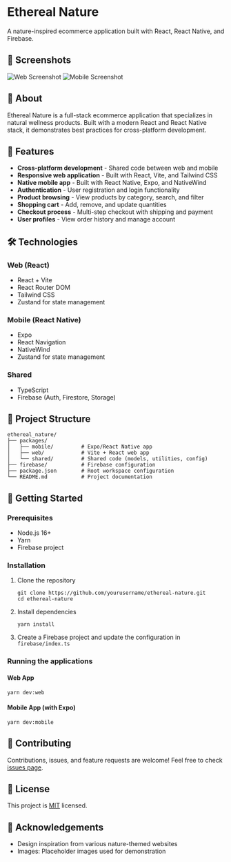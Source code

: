 # Ethereal Nature

A nature-inspired ecommerce application built with React, React Native, and Firebase.

## 📱 Screenshots

![Web Screenshot](https://via.placeholder.com/800x400?text=Ethereal+Nature+Web)
![Mobile Screenshot](https://via.placeholder.com/400x800?text=Ethereal+Nature+Mobile)

## 🌿 About

Ethereal Nature is a full-stack ecommerce application that specializes in natural wellness products. Built with a modern React and React Native stack, it demonstrates best practices for cross-platform development.

## 🚀 Features

- **Cross-platform development** - Shared code between web and mobile
- **Responsive web application** - Built with React, Vite, and Tailwind CSS
- **Native mobile app** - Built with React Native, Expo, and NativeWind
- **Authentication** - User registration and login functionality
- **Product browsing** - View products by category, search, and filter
- **Shopping cart** - Add, remove, and update quantities
- **Checkout process** - Multi-step checkout with shipping and payment
- **User profiles** - View order history and manage account

## 🛠️ Technologies

### Web (React)
- React + Vite
- React Router DOM
- Tailwind CSS
- Zustand for state management

### Mobile (React Native)
- Expo
- React Navigation
- NativeWind
- Zustand for state management

### Shared
- TypeScript
- Firebase (Auth, Firestore, Storage)

## 📁 Project Structure

```
ethereal_nature/
├── packages/
│   ├── mobile/         # Expo/React Native app
│   ├── web/            # Vite + React web app
│   └── shared/         # Shared code (models, utilities, config)
├── firebase/           # Firebase configuration
├── package.json        # Root workspace configuration
└── README.md           # Project documentation
```

## 🚀 Getting Started

### Prerequisites

- Node.js 16+
- Yarn
- Firebase project

### Installation

1. Clone the repository
   ```
   git clone https://github.com/yourusername/ethereal-nature.git
   cd ethereal-nature
   ```

2. Install dependencies
   ```
   yarn install
   ```

3. Create a Firebase project and update the configuration in `firebase/index.ts`

### Running the applications

#### Web App
```
yarn dev:web
```

#### Mobile App (with Expo)
```
yarn dev:mobile
```

## 🤝 Contributing

Contributions, issues, and feature requests are welcome! Feel free to check [issues page](https://github.com/yourusername/ethereal-nature/issues).

## 📝 License

This project is [MIT](LICENSE) licensed.

## 🙏 Acknowledgements

- Design inspiration from various nature-themed websites
- Images: Placeholder images used for demonstration
